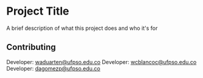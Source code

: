 
# Project Title
A brief description of what this project does and who it's for

## Contributing
Developer: waduarten@ufpso.edu.co
Developer: wcblancoc@ufpso.edu.co
Developer: dagomezp@ufpso.edu.co
